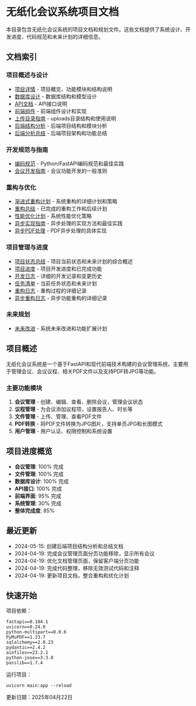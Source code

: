 # 无纸化会议系统项目文档

本目录包含无纸化会议系统的项目文档和规划文件。这些文档提供了系统设计、开发进度、代码规范和未来计划的详细信息。

## 文档索引

### 项目概述与设计
- [项目详情](./project.md) - 项目概览、功能模块和结构说明
- [数据库设计](./database_design.md) - 数据库结构和模型设计
- [API文档](./api_documentation.md) - API接口说明
- [前端组件](./frontend_components.md) - 前端组件设计和实现
- [上传目录指南](./uploads_directory_guide.md) - uploads目录结构和使用说明
- [后端结构分析](./backend_structure_analysis.md) - 后端项目结构和模块分析
- [后端分析总结](./backend_analysis_summary.md) - 后端项目架构和功能总结

### 开发规范与指南
- [编码规范](./coding_standards.md) - Python/FastAPI编码规范和最佳实践
- [会议开发指南](./meeting_development_guidelines.md) - 会议功能开发的一般准则

### 重构与优化
- [渐进式重构计划](./progressive_refactoring_plan.md) - 系统重构的详细计划和策略
- [重构总结](./refactoring_summary.md) - 已完成的重构工作和后续计划
- [性能优化计划](./performance_optimization_plan.md) - 系统性能优化策略
- [异步实现指南](./async_implementation_guide.md) - 异步处理的实现方法和最佳实践
- [异步PDF处理](./async_pdf_processing.md) - PDF异步处理的具体实现

### 项目管理与进度
- [项目状态总结](./project_status_summary.md) - 项目当前状态和未来计划的综合概述
- [项目进度](./project_progress.md) - 项目开发进度和已完成功能
- [开发日志](./development_log.md) - 详细的开发记录和变更历史
- [任务清单](./tasks_todo.md) - 当前任务状态和未来计划
- [重构日志](./refactoring_log.md) - 重构过程的详细记录
- [异步重构日志](./refactoring_log_async.md) - 异步功能重构的详细记录

### 未来规划
- [未来改进](./future_improvements.md) - 系统未来改进和功能扩展计划

## 项目概述

无纸化会议系统是一个基于FastAPI和现代前端技术构建的会议管理系统，主要用于管理会议、会议议程、相关PDF文件以及支持PDF转JPG等功能。

### 主要功能模块

1. **会议管理** - 创建、编辑、查看、删除会议，管理会议状态
2. **议程管理** - 为会议添加议程项，设置报告人、时长等
3. **文件管理** - 上传、管理、查看PDF文件
4. **PDF转换** - 将PDF文件转换为JPG图片，支持单页JPG和长图模式
5. **用户管理** - 用户认证、权限控制和系统设置

## 项目进度概览

- **会议管理**: 100% 完成
- **文件管理**: 100% 完成
- **数据库设计**: 100% 完成
- **API接口**: 100% 完成
- **前端界面**: 95% 完成
- **系统管理**: 30% 完成
- **整体完成度**: 85%

## 最近更新

- 2024-05-15: 创建后端项目结构分析和总结文档
- 2024-04-19: 完成会议管理页面分页功能移除，显示所有会议
- 2024-04-19: 优化文档管理页面，保留客户端分页功能
- 2024-04-19: 完成代码整理，移除无效测试代码和注释
- 2024-04-19: 更新项目文档，整合重构和优化计划

## 快速开始

项目依赖：
```
fastapi==0.104.1
uvicorn==0.24.0
python-multipart==0.0.6
PyMuPDF==1.23.7
sqlalchemy==2.0.23
pydantic==2.4.2
aiofiles==23.2.1
python-jose==3.3.0
passlib==1.7.4
```

运行项目：
```
uvicorn main:app --reload
```

更新日期：2025年04月22日
